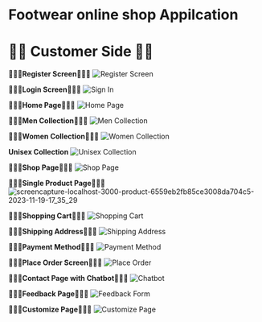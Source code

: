 # Footwear online shop Appilcation

# 👋👋 Customer Side 👋👋
**👋👋👋Register Screen👋👋👋**
![Register Screen](https://github.com/Thakshan98/footwear-web-application/assets/103124559/e081c38c-c909-4747-94b4-6cdacf3fa97e)

**👋👋👋Login Screen👋👋👋**
![Sign In](https://github.com/Thakshan98/footwear-web-application/assets/103124559/8fc92530-bfa9-4848-981b-df8019ab7764)

**👋👋👋Home Page👋👋👋**
![Home Page](https://github.com/Thakshan98/footwear-web-application/assets/103124559/ddcbc824-7a90-4812-89e9-bc44a6a5fff8)

**👋👋👋Men Collection👋👋👋**
![Men Collection](https://github.com/Thakshan98/footwear-web-application/assets/103124559/8fed534c-e5b0-4826-9422-af59ed67b688)

**👋👋👋Women Collection👋👋👋**
![Women Collection](https://github.com/Thakshan98/footwear-web-application/assets/103124559/a60895ae-dd25-4583-a83f-71982290a8a6)

**Unisex Collection**
![Unisex Collection](https://github.com/Thakshan98/footwear-web-application/assets/103124559/a85a808a-b3f5-4a6d-83d0-0e09849b0292)

**👋👋👋Shop Page👋👋👋**
![Shop Page](https://github.com/Thakshan98/footwear-web-application/assets/103124559/55d97d00-a05d-4244-884e-20b8127e0d3a)

**👋👋👋Single Product Page👋👋👋**
![screencapture-localhost-3000-product-6559eb2fb85ce3008da704c5-2023-11-19-17_35_29](https://github.com/Thakshan98/footwear-web-application/assets/103124559/6d840b4c-c891-489a-afc8-20dfd015d935)

**👋👋👋Shopping Cart👋👋👋**
![Shopping Cart](https://github.com/Thakshan98/footwear-web-application/assets/103124559/1270ad73-691c-4aab-a0b1-60341700df49)

**👋👋👋Shipping Address👋👋👋**
![Shipping Address](https://github.com/Thakshan98/footwear-web-application/assets/103124559/d2aa35e2-2f46-47a4-b1a8-064698efd634)

**👋👋👋Payment Method👋👋👋**
![Payment Method](https://github.com/Thakshan98/footwear-web-application/assets/103124559/4885ffc2-0906-4a9e-a39b-daa85344baa0)

**👋👋👋Place Order Screen👋👋👋**
![Place Order](https://github.com/Thakshan98/footwear-web-application/assets/103124559/e0a7d90a-c1be-4bbf-ba35-6c3ecfdf6884)

**👋👋👋Contact Page with Chatbot👋👋👋**
![Chatbot](https://github.com/Thakshan98/footwear-web-application/assets/103124559/4cd80161-7d6a-40e6-843c-3f843cea74d1)

**👋👋👋Feedback Page👋👋👋**
![Feedback Form](https://github.com/Thakshan98/footwear-web-application/assets/103124559/a705aeaf-fe3b-4617-884e-c975bd70d62b)

**👋👋👋Customize Page👋👋👋**
![Customize Page](https://github.com/Thakshan98/footwear-web-application/assets/103124559/b3b80b3c-c9ae-477a-a896-8809fa548404)


